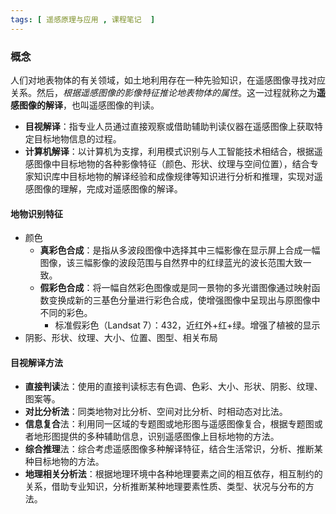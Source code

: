 ```yaml
---
tags: [ 遥感原理与应用 , 课程笔记  ]
---
```

### 概念
人们对地表物体的有关领域，如土地利用存在一种先验知识，在遥感图像寻找对应关系。然后，*根据遥感图像的影像特征推论地表物体的属性*。这一过程就称之为**遥感图像的解译**，也叫遥感图像的判读。
- **目视解译**：指专业人员通过直接观察或借助辅助判读仪器在遥感图像上获取特定目标地物信息的过程。
- **计算机解译**：以计算机为支撑，利用模式识别与人工智能技术相结合，根据遥感图像中目标地物的各种影像特征（颜色、形状、纹理与空间位置），结合专家知识库中目标地物的解译经验和成像规律等知识进行分析和推理，实现对遥感图像的理解，完成对遥感图像的解译。
#### 地物识别特征
- 颜色
	- **真彩色合成**：是指从多波段图像中选择其中三幅影像在显示屏上合成一幅图像，该三幅影像的波段范围与自然界中的红绿蓝光的波长范围大致一致。
	- **假彩色合成**：将一幅自然彩色图像或是同一景物的多光谱图像通过映射函数变换成新的三基色分量进行彩色合成，使增强图像中呈现出与原图像中不同的彩色。
		- 标准假彩色（Landsat 7）：432，近红外+红+绿。增强了植被的显示
- 阴影、形状、纹理、大小、位置、图型、相关布局
#### 目视解译方法
- **直接判读**法：使用的直接判读标志有色调、色彩、大小、形状、阴影、纹理、图案等。
- **对比分析法**：同类地物对比分析、空间对比分析、时相动态对比法。
- **信息复合**法：利用同一区域的专题图或地形图与遥感图像复合，根据专题图或者地形图提供的多种辅助信息，识别遥感图像上目标地物的方法。
- **综合推理**法：综合考虑遥感图像多种解译特征，结合生活常识，分析、推断某种目标地物的方法。
- **地理相关分析法**：根据地理环境中各种地理要素之间的相互依存，相互制约的关系，借助专业知识，分析推断某种地理要素性质、类型、状况与分布的方法。